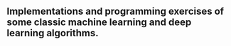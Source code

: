 ## Implementations and programming exercises of some classic machine learning and deep learning algorithms.
